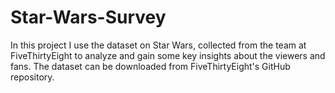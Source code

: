 # Star-Wars-Survey
In this project I use the dataset on Star Wars, collected from the team at FiveThirtyEight to analyze  and gain some key insights about the viewers and fans. The dataset can be downloaded from FiveThirtyEight's GitHub repository.
